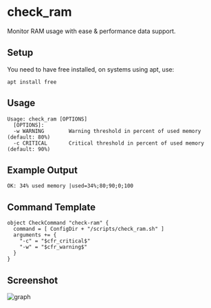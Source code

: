 # check_ram
Monitor RAM usage with ease & performance data support.

## Setup
You need to have free installed, on systems using apt, use:
```
apt install free
```

## Usage
```
Usage: check_ram [OPTIONS]
  [OPTIONS]:
  -w WARNING        Warning threshold in percent of used memory (default: 80%)
  -c CRITICAL       Critical threshold in percent of used memory (default: 90%)
```

## Example Output
```
OK: 34% used memory |used=34%;80;90;0;100
```

## Command Template
```
object CheckCommand "check-ram" {
  command = [ ConfigDir + "/scripts/check_ram.sh" ]
  arguments += {
    "-c" = "$cfr_critical$"
    "-w" = "$cfr_warning$"
  }
}
```

## Screenshot
![graph](https://i.imgur.com/SDIXisP.png)

